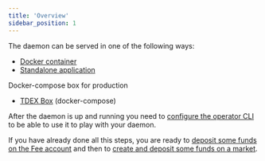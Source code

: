 ```yaml
---
title: 'Overview'
sidebar_position: 1
---
```


The daemon can be served in one of the following ways:
 * [Docker container](run_docker.md)
 * [Standalone application](run_standalone.md)

 Docker-compose box for production
 * [TDEX Box](https://github.com/tdex-network/tdex-box) (docker-compose)

After the daemon is up and running you need to [configure the operator CLI](configure_cli.md) to be able to use it to play with your daemon.

If you have already done all this steps, you are ready to [deposit some funds on the Fee account](../fee/deposit_funds.md) and then to [create and deposit some funds on a market](../market/deposit_funds.md).
